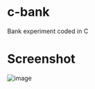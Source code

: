 # c-bank
Bank experiment coded in C

# Screenshot

![image](https://github.com/ayd1ndemirci/c-bank/assets/128159204/98d03b2c-0a81-482a-a08c-9c8fb6507dab)
